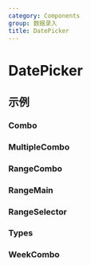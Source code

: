 ```yaml
---
category: Components
group: 数据录入
title: DatePicker
---
```


# DatePicker

## 示例

### Combo

<code src="./demos/Combo/index.jsx"></code>

### MultipleCombo

<code src="./demos/MultipleCombo/index.jsx"></code>

### RangeCombo

<code src="./demos/RangeCombo/index.jsx"></code>

### RangeMain

<code src="./demos/RangeMain/index.jsx"></code>

### RangeSelector

<code src="./demos/RangeSelector/index.jsx"></code>

### Types

<code src="./demos/Types/index.jsx"></code>

### WeekCombo

<code src="./demos/WeekCombo/index.jsx"></code>
